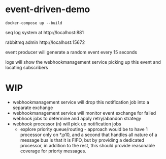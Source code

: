 # event-driven-demo

```
docker-compose up --build
```

seq log system at http://localhost:881

rabbitmq admin http://localhost:15672 

event producer will generate a random event every 15 seconds

logs will show the webhookmanagement service picking up this event and locating subscribers

# WIP

* webhookmanagement service will drop this notification job into a separate exchange
* webhookmanagement service will monitor event exchange for failed webhook jobs to determine and apply retry/abandon strategy
* webhook processor (n) will pick up notification jobs 
  * explore priority queue/routing - approach would be to have 1 processor only on *.p10, and a second that handles all nature of a message bus is that it is FIFO, but by providing a dedicated processor, in addition to the rest, this should provide reasonable coverage for priorty messages.
